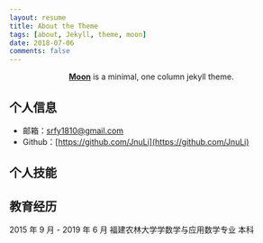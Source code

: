 ```yaml
---
layout: resume
title: About the Theme
tags: [about, Jekyll, theme, moon]
date: 2018-07-06
comments: false
---
```

    
<center><a href="http://taylantatli.github.io/Moon"><b>Moon</b></a> is a minimal, one column jekyll theme.</center>

## 个人信息

* 邮箱：srfy1810@gmail.com
* Github：[https://github.com/JnuLi](https://github.com/JnuLi)

## 个人技能

## 教育经历

2015 年 9 月 - 2019 年 6 月 福建农林大学学数学与应用数学专业 本科